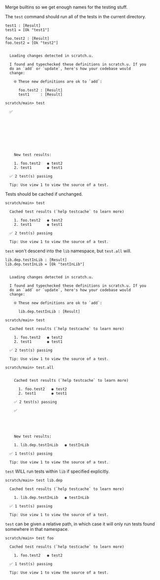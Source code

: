 Merge builtins so we get enough names for the testing stuff.

The `test` command should run all of the tests in the current directory.

``` unison
test1 : [Result]
test1 = [Ok "test1"]

foo.test2 : [Result]
foo.test2 = [Ok "test2"]
```

``` ucm

  Loading changes detected in scratch.u.

  I found and typechecked these definitions in scratch.u. If you
  do an `add` or `update`, here's how your codebase would
  change:
  
    ⍟ These new definitions are ok to `add`:
    
      foo.test2 : [Result]
      test1     : [Result]

```
``` ucm
scratch/main> test

  ✅  

  

  

  

  

    New test results:
  
    1. foo.test2   ◉ test2
    2. test1       ◉ test1
  
  ✅ 2 test(s) passing
  
  Tip: Use view 1 to view the source of a test.

```
Tests should be cached if unchanged.

``` ucm
scratch/main> test

  Cached test results (`help testcache` to learn more)
  
    1. foo.test2   ◉ test2
    2. test1       ◉ test1
  
  ✅ 2 test(s) passing
  
  Tip: Use view 1 to view the source of a test.

```
`test` won't descend into the `lib` namespace, but `test.all` will.

``` unison
lib.dep.testInLib : [Result]
lib.dep.testInLib = [Ok "testInLib"]
```

``` ucm

  Loading changes detected in scratch.u.

  I found and typechecked these definitions in scratch.u. If you
  do an `add` or `update`, here's how your codebase would
  change:
  
    ⍟ These new definitions are ok to `add`:
    
      lib.dep.testInLib : [Result]

```
``` ucm
scratch/main> test

  Cached test results (`help testcache` to learn more)
  
    1. foo.test2   ◉ test2
    2. test1       ◉ test1
  
  ✅ 2 test(s) passing
  
  Tip: Use view 1 to view the source of a test.

scratch/main> test.all

    
    Cached test results (`help testcache` to learn more)
    
      1. foo.test2   ◉ test2
      2. test1       ◉ test1
    
    ✅ 2 test(s) passing
    
    ✅  

  

  

    New test results:
  
    1. lib.dep.testInLib   ◉ testInLib
  
  ✅ 1 test(s) passing
  
  Tip: Use view 1 to view the source of a test.

```
`test` WILL run tests within `lib` if specified explicitly.

``` ucm
scratch/main> test lib.dep

  Cached test results (`help testcache` to learn more)
  
    1. lib.dep.testInLib   ◉ testInLib
  
  ✅ 1 test(s) passing
  
  Tip: Use view 1 to view the source of a test.

```
`test` can be given a relative path, in which case it will only run tests found somewhere in that namespace.

``` ucm
scratch/main> test foo

  Cached test results (`help testcache` to learn more)
  
    1. foo.test2   ◉ test2
  
  ✅ 1 test(s) passing
  
  Tip: Use view 1 to view the source of a test.

```
